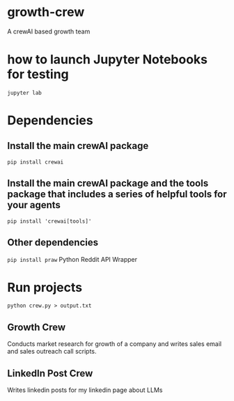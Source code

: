 # growth-crew
A crewAI based growth team

# how to launch Jupyter Notebooks for testing
`jupyter lab` 

# Dependencies
## Install the main crewAI package
`pip install crewai` 

## Install the main crewAI package and the tools package that includes a series of helpful tools for your agents
`pip install 'crewai[tools]'` 

## Other dependencies
`pip install praw` Python Reddit API Wrapper

# Run projects
`python crew.py > output.txt`

## Growth Crew
Conducts market research for growth of a company and writes sales email and sales outreach call scripts.

## LinkedIn Post Crew
Writes linkedin posts for my linkedin page about LLMs